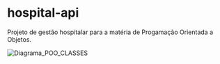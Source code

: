 # hospital-api
Projeto de gestão hospitalar para a matéria de Progamação Orientada a Objetos.

![Diagrama_POO_CLASSES](https://github.com/diogobonet/hospital-api/assets/96633512/49509af8-8482-4de8-8e97-f39f6f31ed27)
